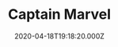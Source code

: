 ---
title: "Captain Marvel"
year: 2019
date: 2020-04-18T19:18:20.000Z
permalink: /almanac/movies/2020-04-18-captain-marvel/index.html
rating: 3
---